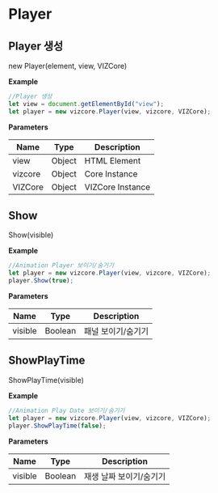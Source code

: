 # Player

## Player 생성

<procedure title="Player 생성">
<note>new Player(element, view, VIZCore)</note>

**Example**
```Javascript
//Player 생성
let view = document.getElementById("view");
let player = new vizcore.Player(view, vizcore, VIZCore);
```
**Parameters**

| Name    | Type   | Description      |
|---------|--------|------------------|
| view    | Object | HTML Element     |
| vizcore | Object | Core Instance    |
| VIZCore | Object | VIZCore Instance |
</procedure>

## Show
<procedure title="Animation Player 보이기/숨기기" collapsible="true">
<note>Show(visible)</note>

**Example**
```Javascript
//Animation Player 보이기/숨기기
let player = new vizcore.Player(view, vizcore, VIZCore);
player.Show(true);
```
**Parameters**

| Name    | Type    | Description |
|---------|---------|-------------|
| visible | Boolean | 패널 보이기/숨기기  |
</procedure>

## ShowPlayTime
<procedure title="Animation Play Date 보이기/숨기기" collapsible="true">
<note>ShowPlayTime(visible)</note>

**Example**
```Javascript
//Animation Play Date 보이기/숨기기
let player = new vizcore.Player(view, vizcore, VIZCore);
player.ShowPlayTime(false);
```
**Parameters**

| Name    | Type    | Description   |
|---------|---------|---------------|
| visible | Boolean | 재생 날짜 보이기/숨기기 |
</procedure>